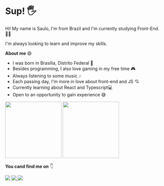 <div>
  
<h1>Sup! 🖐</h1>

<p>Hi! My name is Saulo, I'm from Brazil and I'm currently studying Front-End. 👨‍💻</p>

<p>I'm always looking to learn and improve my skills.</p>
  
<strong>About me</strong> 😄

<ul>
  <li>I was born in Brasília, Distrito Federal 👶</li>
  <li>Besides programming, I also love gaming in my free time 🎮</li>
  <li>Always listening to some music 🎶</li>
  <li>Each passing day, I'm more in love about front-end and JS 💘</li>
  <li>Currently learning about React and Typescript💻</li>
  <li>Open to an opportunity to gain experience 😅</li>
</ul>
 
</div>
  
  
<div>
  
  <img height="180em" src="https://github-readme-stats.vercel.app/api?username=Sauleras&show_icons=true&theme=dracula">
  <img height="180em" src="https://github-readme-stats.vercel.app/api/top-langs/?username=Sauleras&layout=compact&theme=dracula">
  
</div>  

<div>
  
  <strong>You cand find me on</strong> 👇

  <a href="mailto:saulojuniosantana@gmail.com"><img src="https://img.shields.io/badge/Gmail-D14836?style=for-the-badge&logo=gmail&logoColor=white" target="blank"></a>
  <a href="https://www.instagram.com/ssaullo.filho/"><img src="https://img.shields.io/badge/Instagram-E4405F?style=for-the-badge&logo=instagram&logoColor=white" target="blank">   </a>
  <a href="www.linkedin.com/in/saulo-junio-482453198"><img src="https://img.shields.io/badge/LinkedIn-0077B5?style=for-the-badge&logo=linkedin&logoColor=white" target="blank">     </a>
  
</div> 
